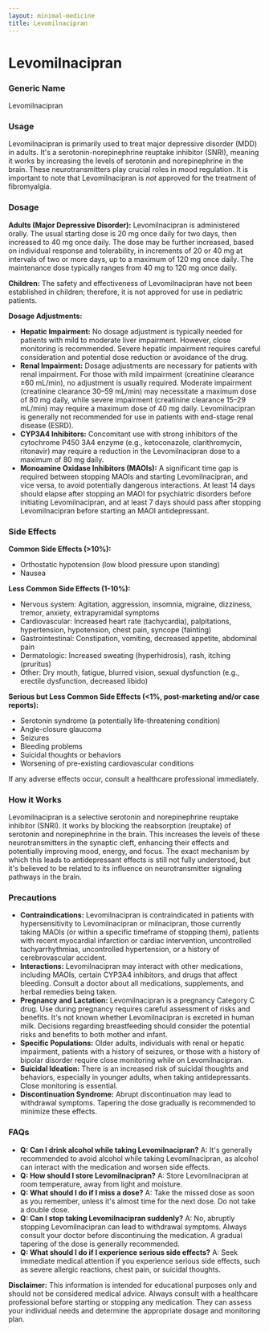 ```yaml
---
layout: minimal-medicine
title: Levomilnacipran
---
```


# Levomilnacipran
### Generic Name
Levomilnacipran

### Usage
Levomilnacipran is primarily used to treat major depressive disorder (MDD) in adults.  It's a serotonin-norepinephrine reuptake inhibitor (SNRI), meaning it works by increasing the levels of serotonin and norepinephrine in the brain.  These neurotransmitters play crucial roles in mood regulation.  It is important to note that Levomilnacipran is *not* approved for the treatment of fibromyalgia.

### Dosage

**Adults (Major Depressive Disorder):** Levomilnacipran is administered orally.  The usual starting dose is 20 mg once daily for two days, then increased to 40 mg once daily.  The dose may be further increased, based on individual response and tolerability, in increments of 20 or 40 mg at intervals of two or more days, up to a maximum of 120 mg once daily.  The maintenance dose typically ranges from 40 mg to 120 mg once daily.

**Children:** The safety and effectiveness of Levomilnacipran have not been established in children; therefore, it is not approved for use in pediatric patients.

**Dosage Adjustments:**

* **Hepatic Impairment:** No dosage adjustment is typically needed for patients with mild to moderate liver impairment.  However, close monitoring is recommended.  Severe hepatic impairment requires careful consideration and potential dose reduction or avoidance of the drug.
* **Renal Impairment:** Dosage adjustments are necessary for patients with renal impairment.  For those with mild impairment (creatinine clearance ≥60 mL/min), no adjustment is usually required.  Moderate impairment (creatinine clearance 30–59 mL/min) may necessitate a maximum dose of 80 mg daily, while severe impairment (creatinine clearance 15–29 mL/min) may require a maximum dose of 40 mg daily.  Levomilnacipran is generally not recommended for use in patients with end-stage renal disease (ESRD).
* **CYP3A4 Inhibitors:** Concomitant use with strong inhibitors of the cytochrome P450 3A4 enzyme (e.g., ketoconazole, clarithromycin, ritonavir) may require a reduction in the Levomilnacipran dose to a maximum of 80 mg daily.
* **Monoamine Oxidase Inhibitors (MAOIs):**  A significant time gap is required between stopping MAOIs and starting Levomilnacipran, and vice versa, to avoid potentially dangerous interactions.  At least 14 days should elapse after stopping an MAOI for psychiatric disorders before initiating Levomilnacipran, and at least 7 days should pass after stopping Levomilnacipran before starting an MAOI antidepressant.


### Side Effects

**Common Side Effects (>10%):**

* Orthostatic hypotension (low blood pressure upon standing)
* Nausea

**Less Common Side Effects (1-10%):**

* Nervous system:  Agitation, aggression, insomnia, migraine, dizziness, tremor, anxiety,  extrapyramidal symptoms
* Cardiovascular: Increased heart rate (tachycardia), palpitations, hypertension, hypotension, chest pain, syncope (fainting)
* Gastrointestinal: Constipation, vomiting, decreased appetite, abdominal pain
* Dermatologic:  Increased sweating (hyperhidrosis), rash, itching (pruritus)
* Other:  Dry mouth, fatigue, blurred vision,  sexual dysfunction (e.g., erectile dysfunction, decreased libido)

**Serious but Less Common Side Effects (<1%, post-marketing and/or case reports):**

* Serotonin syndrome (a potentially life-threatening condition)
* Angle-closure glaucoma
* Seizures
* Bleeding problems
* Suicidal thoughts or behaviors
* Worsening of pre-existing cardiovascular conditions


If any adverse effects occur, consult a healthcare professional immediately.


### How it Works

Levomilnacipran is a selective serotonin and norepinephrine reuptake inhibitor (SNRI).  It works by blocking the reabsorption (reuptake) of serotonin and norepinephrine in the brain. This increases the levels of these neurotransmitters in the synaptic cleft, enhancing their effects and potentially improving mood, energy, and focus.  The exact mechanism by which this leads to antidepressant effects is still not fully understood, but it's believed to be related to its influence on neurotransmitter signaling pathways in the brain.


### Precautions

* **Contraindications:** Levomilnacipran is contraindicated in patients with hypersensitivity to Levomilnacipran or milnacipran, those currently taking MAOIs (or within a specific timeframe of stopping them), patients with recent myocardial infarction or cardiac intervention, uncontrolled tachyarrhythmias, uncontrolled hypertension, or a history of cerebrovascular accident.
* **Interactions:**  Levomilnacipran may interact with other medications, including MAOIs, certain CYP3A4 inhibitors, and drugs that affect bleeding.  Consult a doctor about all medications, supplements, and herbal remedies being taken.
* **Pregnancy and Lactation:** Levomilnacipran is a pregnancy Category C drug.  Use during pregnancy requires careful assessment of risks and benefits.  It's not known whether Levomilnacipran is excreted in human milk.  Decisions regarding breastfeeding should consider the potential risks and benefits to both mother and infant.
* **Specific Populations:**  Older adults, individuals with renal or hepatic impairment, patients with a history of seizures, or those with a history of bipolar disorder require close monitoring while on Levomilnacipran.
* **Suicidal Ideation:**  There is an increased risk of suicidal thoughts and behaviors, especially in younger adults, when taking antidepressants. Close monitoring is essential.
* **Discontinuation Syndrome:** Abrupt discontinuation may lead to withdrawal symptoms.  Tapering the dose gradually is recommended to minimize these effects.

### FAQs

* **Q: Can I drink alcohol while taking Levomilnacipran?** A:  It's generally recommended to avoid alcohol while taking Levomilnacipran, as alcohol can interact with the medication and worsen side effects.
* **Q: How should I store Levomilnacipran?** A:  Store Levomilnacipran at room temperature, away from light and moisture.
* **Q: What should I do if I miss a dose?** A: Take the missed dose as soon as you remember, unless it's almost time for the next dose. Do not take a double dose.
* **Q: Can I stop taking Levomilnacipran suddenly?** A: No, abruptly stopping Levomilnacipran can lead to withdrawal symptoms.  Always consult your doctor before discontinuing the medication. A gradual tapering of the dose is generally recommended.
* **Q: What should I do if I experience serious side effects?** A: Seek immediate medical attention if you experience serious side effects, such as severe allergic reactions, chest pain, or suicidal thoughts.


**Disclaimer:** This information is intended for educational purposes only and should not be considered medical advice.  Always consult with a healthcare professional before starting or stopping any medication.  They can assess your individual needs and determine the appropriate dosage and monitoring plan.
